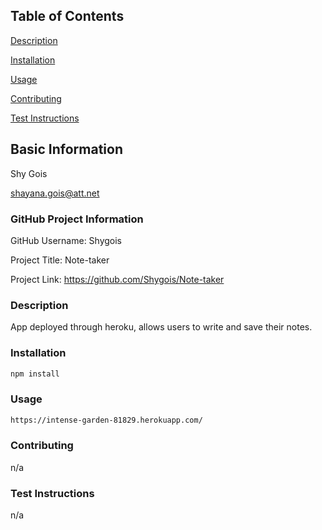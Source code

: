 ## Table of Contents 

[Description](#description)

[Installation](#installation)

[Usage](#usage)

[Contributing](#contributing)

[Test Instructions](#testinstructions)


## Basic Information
Shy Gois

shayana.gois@att.net
  

### GitHub Project Information
GitHub Username: Shygois
  
Project Title: Note-taker
  
Project Link: https://github.com/Shygois/Note-taker

<a name="description"></a>
### Description
App deployed through heroku, allows users to write and save their notes.

<a name="installation"></a>
### Installation
```bash 
npm install
```

<a name="usage"></a>
### Usage
```bash 
https://intense-garden-81829.herokuapp.com/
```
 
<a name="contributing"></a>
### Contributing
n/a

<a name="test instructions"></a>
### Test Instructions 
n/a
  